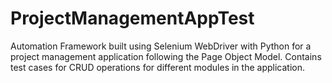 # ProjectManagementAppTest

Automation Framework built using Selenium WebDriver with Python for a project management application following the Page Object Model. Contains test cases for CRUD operations for different modules in the application.
